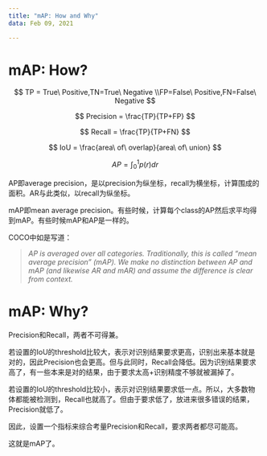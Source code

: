 ```yaml
---
title: "mAP: How and Why"
data: Feb 09, 2021

---
```


# mAP: How?

$$
TP = True\ Positive,TN=True\ Negative \\FP=False\ Positive,FN=False\ Negative
$$

$$
Precision = \frac{TP}{TP+FP}
$$

$$
Recall = \frac{TP}{TP+FN}
$$

$$
IoU = \frac{area\ of\ overlap}{area\ of\ union}
$$

$$
AP=\int_0^1p(r)dr
$$

AP即average precision，是以precision为纵坐标，recall为横坐标，计算围成的面积。AR与此类似，以recall为纵坐标。

mAP即mean average precision。有些时候，计算每个class的AP然后求平均得到mAP。有些时候mAP和AP是一样的。

COCO中如是写道：

> *AP is averaged over all categories. Traditionally, this is called “mean average precision” (mAP). We make no distinction between AP and mAP (and likewise AR and mAR) and assume the difference is clear from context.*

# mAP: Why?

Precision和Recall，两者不可得兼。

若设置的IoU的threshold比较大，表示对识别结果要求更高，识别出来基本就是对的，因此Precision也会更高。但与此同时，Recall会降低。因为识别结果要求高了，有一些本来是对的结果，由于要求太高+识别精度不够就被漏掉了。

若设置的IoU的threshold比较小，表示对识别结果要求低一点。所以，大多数物体都能被检测到，Recall也就高了。但由于要求低了，放进来很多错误的结果，Precision就低了。

因此，设置一个指标来综合考量Precision和Recall，要求两者都尽可能高。

这就是mAP了。

